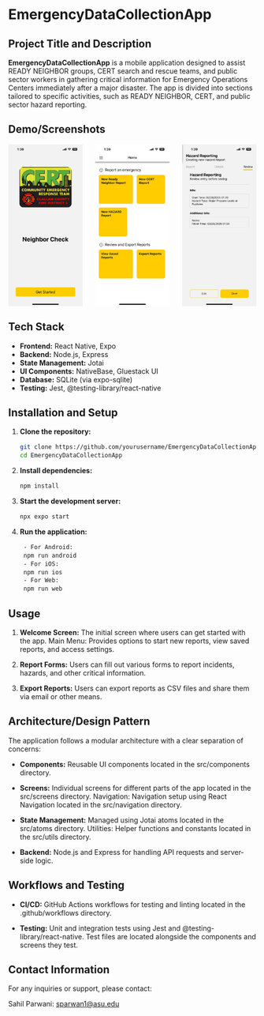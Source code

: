 # EmergencyDataCollectionApp

## Project Title and Description

**EmergencyDataCollectionApp** is a mobile application designed to assist READY NEIGHBOR groups, CERT search and rescue teams, and public sector workers in gathering critical information for Emergency Operations Centers immediately after a major disaster. The app is divided into sections tailored to specific activities, such as READY NEIGHBOR, CERT, and public sector hazard reporting.

## Demo/Screenshots

<div style="display: flex; justify-content: space-between; flex-wrap: wrap;">
  <img src="assets/images/welcome.png" alt="Welcome Screen" style="width: 30%; height: auto;">
  <img src="assets/images/main_menu.png" alt="Main Menu" style="width: 30%; height: auto;">
  <img src="assets/images/report_form.png" alt="Report Form" style="width: 30%; height: auto;">
</div>

## Tech Stack

- **Frontend:** React Native, Expo
- **Backend:** Node.js, Express
- **State Management:** Jotai
- **UI Components:** NativeBase, Gluestack UI
- **Database:** SQLite (via expo-sqlite)
- **Testing:** Jest, @testing-library/react-native

## Installation and Setup


1. **Clone the repository:**
   ```sh
   git clone https://github.com/yourusername/EmergencyDataCollectionApp.git
   cd EmergencyDataCollectionApp

2. **Install dependencies:**
   ```sh
   npm install

3. **Start the development server:**
   ```sh
   npx expo start

4. **Run the application:**
   ```sh 
    - For Android:
    npm run android
    - For iOS:
    npm run ios
    - For Web:
    npm run web

## Usage

1. **Welcome Screen:** The initial screen where users can get started with the app.
Main Menu: Provides options to start new reports, view saved reports, and access settings.

2. **Report Forms:** Users can fill out various forms to report incidents, hazards, and other critical information.
3. **Export Reports:** Users can export reports as CSV files and share them via email or other means.

## Architecture/Design Pattern
The application follows a modular architecture with a clear separation of concerns:

- **Components:** Reusable UI components located in the src/components directory.

- **Screens:** Individual screens for different parts of the app located in the src/screens directory.
Navigation: Navigation setup using React Navigation located in the src/navigation directory.

- **State Management:** Managed using Jotai atoms located in the src/atoms directory.
Utilities: Helper functions and constants located in the src/utils directory.

- **Backend:** Node.js and Express for handling API requests and server-side logic.

## Workflows and Testing

- **CI/CD:** GitHub Actions workflows for testing and linting located in the .github/workflows directory.

- **Testing:** Unit and integration tests using Jest and @testing-library/react-native. Test files are located alongside the components and screens they test.

## Contact Information
For any inquiries or support, please contact:

Sahil Parwani: sparwan1@asu.edu
